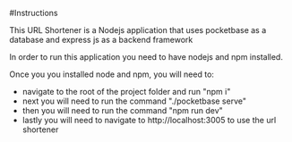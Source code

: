 #Instructions

This URL Shortener is a Nodejs application that uses pocketbase as a database and express js as a backend framework

In order to run this application you need to have nodejs and npm installed.

Once you you installed node and npm, you will need to:

- navigate to the root of the project folder and run "npm i"
- next you will need to run the command "./pocketbase serve"
- then you will need to run the command "npm run dev"
- lastly you will need to navigate to http://localhost:3005 to use the url shortener
